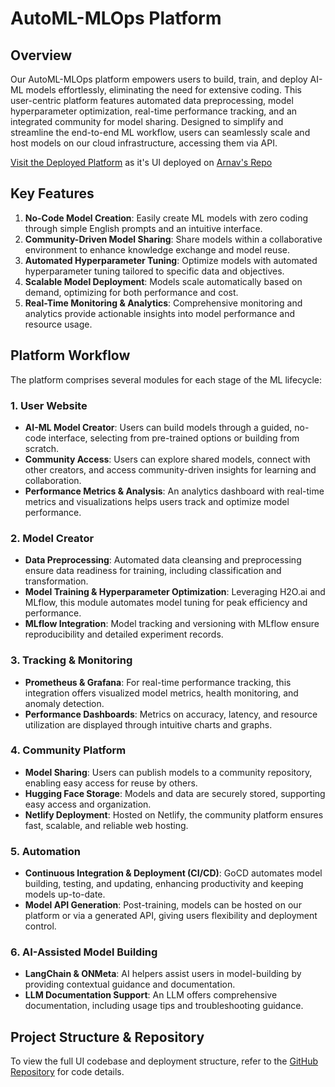 # AutoML-MLOps Platform

## Overview

Our AutoML-MLOps platform empowers users to build, train, and deploy AI-ML models effortlessly, eliminating the need for extensive coding. This user-centric platform features automated data preprocessing, model hyperparameter optimization, real-time performance tracking, and an integrated community for model sharing. Designed to simplify and streamline the end-to-end ML workflow, users can seamlessly scale and host models on our cloud infrastructure, accessing them via API.

[Visit the Deployed Platform](https://helldriversautoml.netlify.app/) as it's UI deployed on [Arnav's Repo](https://github.com/ArnavBallinCode/automl-platform-ui)

## Key Features

1. **No-Code Model Creation**: Easily create ML models with zero coding through simple English prompts and an intuitive interface.
2. **Community-Driven Model Sharing**: Share models within a collaborative environment to enhance knowledge exchange and model reuse.
3. **Automated Hyperparameter Tuning**: Optimize models with automated hyperparameter tuning tailored to specific data and objectives.
4. **Scalable Model Deployment**: Models scale automatically based on demand, optimizing for both performance and cost.
5. **Real-Time Monitoring & Analytics**: Comprehensive monitoring and analytics provide actionable insights into model performance and resource usage.

## Platform Workflow

The platform comprises several modules for each stage of the ML lifecycle:

### 1. **User Website**
   - **AI-ML Model Creator**: Users can build models through a guided, no-code interface, selecting from pre-trained options or building from scratch.
   - **Community Access**: Users can explore shared models, connect with other creators, and access community-driven insights for learning and collaboration.
   - **Performance Metrics & Analysis**: An analytics dashboard with real-time metrics and visualizations helps users track and optimize model performance.

### 2. **Model Creator**
   - **Data Preprocessing**: Automated data cleansing and preprocessing ensure data readiness for training, including classification and transformation.
   - **Model Training & Hyperparameter Optimization**: Leveraging H2O.ai and MLflow, this module automates model tuning for peak efficiency and performance.
   - **MLflow Integration**: Model tracking and versioning with MLflow ensure reproducibility and detailed experiment records.

### 3. **Tracking & Monitoring**
   - **Prometheus & Grafana**: For real-time performance tracking, this integration offers visualized model metrics, health monitoring, and anomaly detection.
   - **Performance Dashboards**: Metrics on accuracy, latency, and resource utilization are displayed through intuitive charts and graphs.

### 4. **Community Platform**
   - **Model Sharing**: Users can publish models to a community repository, enabling easy access for reuse by others.
   - **Hugging Face Storage**: Models and data are securely stored, supporting easy access and organization.
   - **Netlify Deployment**: Hosted on Netlify, the community platform ensures fast, scalable, and reliable web hosting.

### 5. **Automation**
   - **Continuous Integration & Deployment (CI/CD)**: GoCD automates model building, testing, and updating, enhancing productivity and keeping models up-to-date.
   - **Model API Generation**: Post-training, models can be hosted on our platform or via a generated API, giving users flexibility and deployment control.

### 6. **AI-Assisted Model Building**
   - **LangChain & ONMeta**: AI helpers assist users in model-building by providing contextual guidance and documentation.
   - **LLM Documentation Support**: An LLM offers comprehensive documentation, including usage tips and troubleshooting guidance.

## Project Structure & Repository

To view the full UI codebase and deployment structure, refer to the [GitHub Repository]([https://github.com/ArnavBallinCode/](https://github.com/ArnavBallinCode/automl-platform-ui)) for code details.

